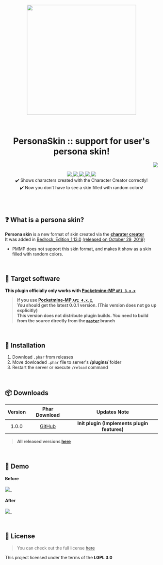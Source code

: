<p align="center"> <img src="https://ghcdn.rawgit.org/PresentKim/PersonaSkin/stable/icon.png" width="360"> </p>
<br> <h1 align="center"> PersonaSkin :: support for user's persona skin! </h1>
<p align="right">  
  <a href="https://github.com/PresentKim/PersonaSkin/blob/stable/README_KOR.md">  
    <img src="https://img.shields.io/static/v1?label=%ED%95%9C%EA%B5%AD%EC%96%B4&message=%EB%A1%9C+%EC%9D%BD%EA%B8%B0&labelColor=success">  
  </a>  
</p>  
<p align="center">  
  <a href="https://poggit.pmmp.io/ci/PresentKim/PersonaSkin/PersonaSkin">  
    <img src="https://poggit.pmmp.io/ci.shield/PresentKim/PersonaSkin/PersonaSkin?style=flat-square">  
  </a>  
  <a href="https://github.com/PresentKim/PersonaSkin/releases">  
    <img src="https://img.shields.io/github/release/PresentKim/PersonaSkin.svg?style=flat-square">  
  </a>  
  <a href="https://github.com/PresentKim/PersonaSkin/releases">  
    <img src="https://img.shields.io/github/downloads/PresentKim/PersonaSkin/total.svg?style=flat-square">  
  </a>  
  </a>  
  <a href="https://github.com/PresentKim/PersonaSkin/blob/master/LICENSE">  
    <img src="https://img.shields.io/github/license/PresentKim/PersonaSkin.svg?style=flat-square">  
  </a>  
  <a href="http://hits.dwyl.com/PresentKim/PersonaSkin">  
    <img src="http://hits.dwyl.com/PresentKim/PersonaSkin.svg">  
  </a>  
  <br> ✔️ Shows characters created with the Character Creator correctly!
  <br> ✔️ Now you don't have to see a skin filled with random colors!  
</p>  
  
<br>  
<br>  
  
## :question: What is a **persona skin**?  
**Persona skin** is a new format of skin created via the [**charater creator**](https://minecraft.gamepedia.com/Character_creator)  
It was added in [Bedrock_Edition_1.13.0](https://minecraft.gamepedia.com/Bedrock_Edition_1.13.0) [(released on October 29, 2019)](https://feedback.minecraft.net/hc/en-us/articles/360035247792)  
- PMMP does not support this skin format, and makes it show as a skin filled with random colors.
  
<br>  
  
## :file_folder: Target software  
**This plugin officially only works with [Pocketmine-MP `API 3.x.x`](https://github.com/pmmp/PocketMine-MP/tree/stable)**
> **If you use [**Pocketmine-MP** `API 4.x.x`](https://github.com/pmmp/PocketMine-MP/tree/master),**  
> **You should get the latest 0.0.1 version. (This version does not go up explicitly)**  
> **This version does not distribute plugin builds. You need to build from the source directly from the [`master`](https://github.com/PresentKim/PersonaSkin/tree/master) branch**
  
<br>  
  
## :wrench: Installation
1) Download `.phar` from releases  
2) Move dowloaded `.phar` file to server's **/plugins/** folder  
3) Restart the server or execute `/reload` command  
  
<br>  
  
## :package: Downloads  
  
| Version | Phar Download | Updates Note |  
| :-----: | :-----------: | :----------: |    
| 1.0.0 | [GitHub](https://github.com/PresentKim/PersonaSkin/releases/download/1.0.0/PersonaSkin_v1.0.0.phar) | **Init plugin (Implements plugin features)** |  
  
> **All released versions [here](https://github.com/PresentKim/PersonaSkin/releases)**  
  
<br>   
  
## :space_invader: Demo  
#### Before
 ![_](https://ghcdn.rawgit.org/PresentKim/PersonaSkin/stable/assets/demo/before.png)  
#### After  
 ![_](https://ghcdn.rawgit.org/PresentKim/PersonaSkin/stable/assets/demo/after.png)  
  
<br>  
  
## :memo: License  
> You can check out the full license [here](https://github.com/PresentKim/PersonaSkin/blob/stable/LICENSE)  
  
This project licensed under the terms of the **LGPL 3.0**  
